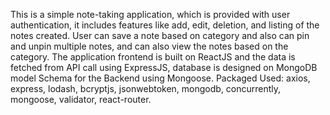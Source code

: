 This is a simple note-taking application, which is provided with user
authentication, it includes features like add, edit, deletion, and listing of
the notes created. User can save a note based on category and also can
pin and unpin multiple notes, and can also view the notes based on the
category.
 The application frontend is built on ReactJS and the data is fetched
from API call using ExpressJS, database is designed on MongoDB
model Schema for the Backend using Mongoose.
 Packaged Used: axios, express, lodash, bcryptjs, jsonwebtoken,
mongodb, concurrently, mongoose, validator, react-router.